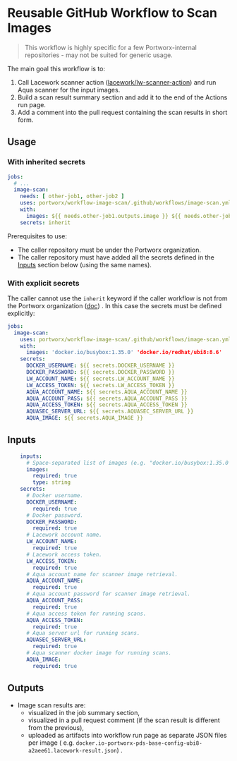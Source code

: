 # Reusable GitHub Workflow to Scan Images

> This workflow is highly specific for a few Portworx-internal repositories -
> may not be suited for generic usage.

The main goal this workflow is to:

1. Call Lacework scanner
   action ([lacework/lw-scanner-action](https://github.com/lacework/lw-scanner-action))
   and run Aqua scanner for the input images.
2. Build a scan result summary section and add it to the end of the Actions run
   page.
3. Add a comment into the pull request containing the scan results in short
   form.

## Usage

### With inherited secrets

```yml
jobs:
  # ...
  image-scan:
    needs: [ other-job1, other-job2 ]
    uses: portworx/workflow-image-scan/.github/workflows/image-scan.yml@v2
    with:
      images: ${{ needs.other-job1.outputs.image }} ${{ needs.other-job2.outputs.image }}
    secrets: inherit
```

Prerequisites to use:

* The caller repository must be under the Portworx organization.
* The caller repository must have added all the secrets defined in
  the [Inputs](#inputs) section below (using the same
  names).

### With explicit secrets

The caller cannot use the `inherit` keyword if the caller workflow is not from
the Portworx organization
([doc](https://docs.github.com/en/actions/using-workflows/workflow-syntax-for-github-actions#jobsjob_idsecretsinherit))
.
In this case the secrets must be defined explicitly:

```yml
jobs:
  image-scan:
    uses: portworx/workflow-image-scan/.github/workflows/image-scan.yml@v2
    with:
      images: 'docker.io/busybox:1.35.0' 'docker.io/redhat/ubi8:8.6'
    secrets:
      DOCKER_USERNAME: ${{ secrets.DOCKER_USERNAME }}
      DOCKER_PASSWORD: ${{ secrets.DOCKER_PASSWORD }}
      LW_ACCOUNT_NAME: ${{ secrets.LW_ACCOUNT_NAME }}
      LW_ACCESS_TOKEN: ${{ secrets.LW_ACCESS_TOKEN }}
      AQUA_ACCOUNT_NAME: ${{ secrets.AQUA_ACCOUNT_NAME }}
      AQUA_ACCOUNT_PASS: ${{ secrets.AQUA_ACCOUNT_PASS }}
      AQUA_ACCESS_TOKEN: ${{ secrets.AQUA_ACCESS_TOKEN }}
      AQUASEC_SERVER_URL: ${{ secrets.AQUASEC_SERVER_URL }}
      AQUA_IMAGE: ${{ secrets.AQUA_IMAGE }} 
```

## <a id="inputs"></a>Inputs

```yml
    inputs:
      # Space-separated list of images (e.g. "docker.io/busybox:1.35.0 docker.io/redhat/ubi8:8.6").
      images:
        required: true
        type: string
    secrets:
      # Docker username.
      DOCKER_USERNAME:
        required: true
      # Docker password.
      DOCKER_PASSWORD:
        required: true
      # Lacework account name.
      LW_ACCOUNT_NAME:
        required: true
      # Lacework access token.
      LW_ACCESS_TOKEN:
        required: true
      # Aqua account name for scanner image retrieval.
      AQUA_ACCOUNT_NAME:
        required: true
      # Aqua account password for scanner image retrieval.
      AQUA_ACCOUNT_PASS:
        required: true
      # Aqua access token for running scans.
      AQUA_ACCESS_TOKEN:
        required: true
      # Aqua server url for running scans.  
      AQUASEC_SERVER_URL:
        required: true
      # Aqua scanner docker image for running scans.
      AQUA_IMAGE:
        required: true
```

## Outputs

* Image scan results are:
    * visualized in the job summary section,
    * visualized in a pull request comment (if the scan result is different from
      the previous),
    * uploaded as artifacts into workflow run page as separate JSON files per
      image (
      e.g. `docker.io-portworx-pds-base-config-ubi8-a2aee61.lacework-result.json`)
      .
